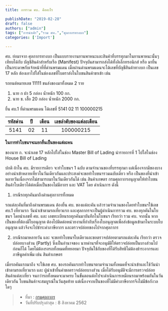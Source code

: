 ```yaml
---
title: การรวม ศบ. คืออะไร

publishDate: "2019-02-28"
draft: false
authors: ["admin"]
tags: ["การนำเข้า","รวม ศบ.","ศุลกากรทางบก"]
categories: ['Import']

---
```


ศบ. ย่อมาจาก ศุลกากรทางบก เป็นแบบรายงานยานพาหนะและสินค้าที่บรรทุกมาในยานพาหนะนั้นๆ เทียบได้กับ บัญชีสินค้าสำหรับเรือ (Manifest) ปัจจุบันสามารถส่งได้ทั้งอิเล็กทรอนิกส์ หรือ มายื่นเป็นกระดาษกับเจ้าหน้าที่ที่ด่านพรมแดน  เมื่อผ่านด่านพรมแดนจะได้เลขที่บัญชีสินค้าทางบก เป็นเลข 17 หลัก ต้องเอาไปใส่ในช่องเลขที่ใบตราส่งในใบขนสินค้าขาเข้า  เช่น

รถยนต์หมายเลข 11111 ขนส่งของมาทั้งหมด 2 ราย

1. นาย ก  ผ้า 5 กล่อง น้ำหนัก 100 กก.
2. นาย ข. เสื้อ 20 กล่อง น้ำหนัก 2000 กก.

ยื่น ศบ.1 ที่ด่านพรมแดน  ได้เลขที่ 5141  02  11  100000215

| รหัสด่าน | ปี |เดือน|   เลขลำดับของแต่ละเดือน|
|:-----:|:-----:|:------:|:------------:|
| 5141  | 02 |11| 100000215  |

**ในการทำใบขนฯจะแยกยื่นเป็นของแต่ละคน**  

ของนาย ก. จะนำเลข 17 หลักไปใส่ในช่อง Master Bill of Lading  นำรายการที่ 1 ไปใสในช่อง House Bill of Lading

ปกติ ถ้าใน ศบ. มีรายการเดียว  จะทำใบขนฯ 1 ฉบับ ตามจำนวนของที่บรรทุกมา  แต่เนื่องจากมีของบางอย่างนำเข้าหลายเที่ยวในวันเดียวกันและประสงค์จะขอทำใบขนฯรวมฉบับเดียว   หรือ  เป็นของที่นำเข้าหลายวันเนื่องจากไม่สามารถมาในวันเดียวกันได้ เช่น  สินค้าเกษตร   กรมศุลกากรอนุญาตให้ทำใบขนสินค้าใบเดียวได้ต่อเมื่อเป็นของไม่มีอากร และ VAT   โดย ดำเนินการ ดังนี้  

1. กรณีรถทุกคันมาถึงด่านศุลกากรทั้งหมด

รถแต่ละคันที่มาถึงด่านพรมแดน ต้องยื่น ศบ. ของแต่ละคัน  แล้วรวมจำนวนของโดยทำใบขนฯใช้เลข ศบ.1 เที่ยวแรก  วันนำเข้าตามรถเที่ยวแรก    และศุลกากรจะเป็นผู้ดำเนินการรวม ศบ. ของทุกคันในใบขนฯ  โดยนำเลขที่  ศบ. และ เลขทะเบียนรถทุกคันมาบันทึกในใบขนฯ เรียกว่า รวม ศบ.  จากนั้น หากเป็นของที่ต้องมีใบอนุญาต ต้องไปติดต่อหน่วยงานที่กำกับเรื่องใบอนุญาตเพื่อส่งข้อมูลเข้ามาในระบบใบอนุญาต แล้วจึงจะไปชำระค่าภาษีอากร และตรวจปล่อยของไปจากศุลกากร

2. กรณีรถมาหลายวัน และ จะขอทำใบขนฯใบเดียวและขอตรวจปล่อยตามรถแต่ละคัน เรียกว่า ตรวจปล่อยบางส่วน (Partly)   ซึ่งเป็นอำนาจของ นายด่านฯที่จะอนุมัติให้ตรวจปล่อยเป็นบางส่วนไปก่อนก็ได้ โดยไม่ต้องรอรถทั้งหมดที่ทยอยมา    ปัจจุบันใช้กับของที่ได้รับสิทธิไม่ต้องชำระอากรและภาษีมูลค่าเพิ่ม เช่น สินค้าเกษตร  

เมื่อรถคันแรกมาถึง จะใช้เลข ศบ. ของรถคันแรกทำใบขนฯตามจำนวนทั้งหมดที่จะนำเข้าและใช้วันนำเข้าตามรถเที่ยวแรก  และ ผู้นำเข้ายื่นคำขอตรวจปล่อยบางส่วน เมื่อได้รับอนุมัติจะมีการตรวจปล่อยสินค้าแต่ละเที่ยว จนกว่ารถทั้งหมดจะมาครบ   ในขั้นตอนต่อไปจะดำเนินการเหมือนรถมาพร้อมกันในวันเดียวกัน   ใบขนสินค้าจะสมบูรณ์ในวันสุดท้าย แต่เนื่องจากเป็นของที่ไม่มีค่าภาษีอากรจึงไม่มีข้อกังวลใดๆ 

>- ที่มา : [กรมศุลกากร](http://www.customs.go.th/cont_strc_faq.php?lang=th&top_menu=menu_homepage&left_menu=menu_center_004&ini_menu=&current_id=142328324146505f47464a4e464b48) 
>- วันที่ปรับปรุงล่าสุด : 8 สิงหาคม 2562